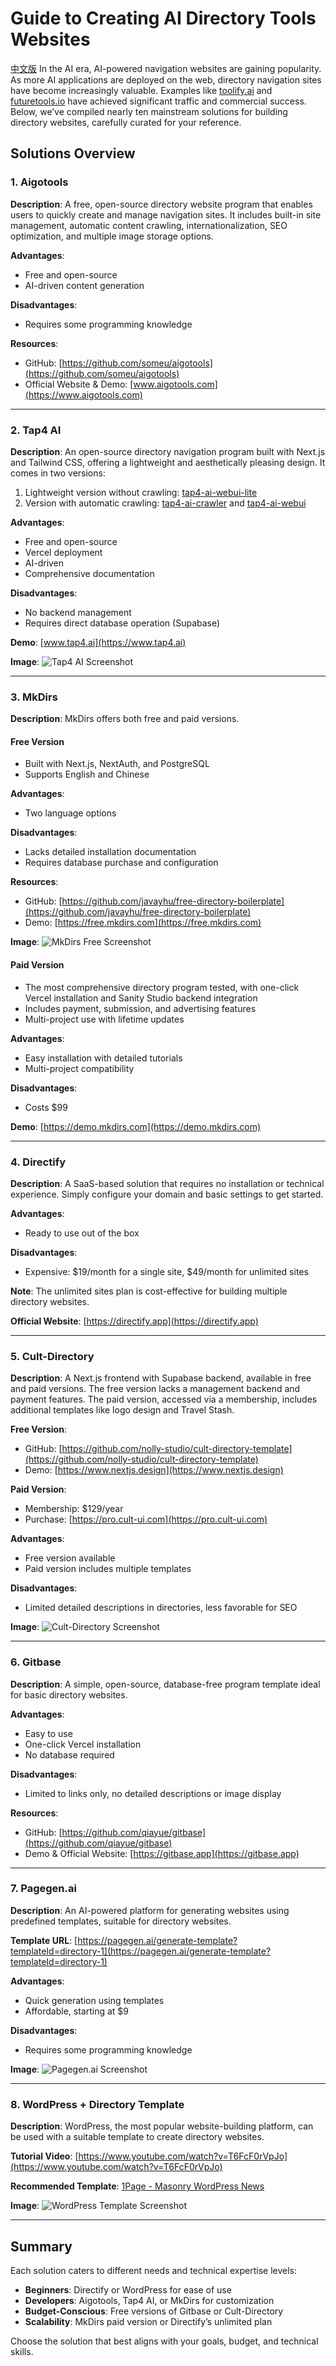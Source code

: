 # Guide to Creating AI Directory Tools Websites
[中文版](./README-zh.md)
In the AI era, AI-powered navigation websites are gaining popularity. As more AI applications are deployed on the web, directory navigation sites have become increasingly valuable. Examples like [toolify.ai](https://toolify.ai) and [futuretools.io](https://futuretools.io) have achieved significant traffic and commercial success. Below, we’ve compiled nearly ten mainstream solutions for building directory websites, carefully curated for your reference.

## Solutions Overview

### 1. Aigotools
**Description**: A free, open-source directory website program that enables users to quickly create and manage navigation sites. It includes built-in site management, automatic content crawling, internationalization, SEO optimization, and multiple image storage options.

**Advantages**:
- Free and open-source
- AI-driven content generation

**Disadvantages**:
- Requires some programming knowledge

**Resources**:
- GitHub: [https://github.com/someu/aigotools](https://github.com/someu/aigotools)
- Official Website & Demo: [www.aigotools.com](https://www.aigotools.com)

---

### 2. Tap4 AI
**Description**: An open-source directory navigation program built with Next.js and Tailwind CSS, offering a lightweight and aesthetically pleasing design. It comes in two versions:
1. Lightweight version without crawling: [tap4-ai-webui-lite](https://github.com/6677-ai/tap4-ai-webui-lite)
2. Version with automatic crawling: [tap4-ai-crawler](https://github.com/6677-ai/tap4-ai-crawler) and [tap4-ai-webui](https://github.com/6677-ai/tap4-ai-webui)

**Advantages**:
- Free and open-source
- Vercel deployment
- AI-driven
- Comprehensive documentation

**Disadvantages**:
- No backend management
- Requires direct database operation (Supabase)

**Demo**: [www.tap4.ai](https://www.tap4.ai)

**Image**:
![Tap4 AI Screenshot](./images/image1.jpg)

---

### 3. MkDirs
**Description**: MkDirs offers both free and paid versions.

#### Free Version
- Built with Next.js, NextAuth, and PostgreSQL
- Supports English and Chinese

**Advantages**:
- Two language options

**Disadvantages**:
- Lacks detailed installation documentation
- Requires database purchase and configuration

**Resources**:
- GitHub: [https://github.com/javayhu/free-directory-boilerplate](https://github.com/javayhu/free-directory-boilerplate)
- Demo: [https://free.mkdirs.com](https://free.mkdirs.com)

**Image**:
![MkDirs Free Screenshot](./images/image2.png)

#### Paid Version
- The most comprehensive directory program tested, with one-click Vercel installation and Sanity Studio backend integration
- Includes payment, submission, and advertising features
- Multi-project use with lifetime updates

**Advantages**:
- Easy installation with detailed tutorials
- Multi-project compatibility

**Disadvantages**:
- Costs $99

**Demo**: [https://demo.mkdirs.com](https://demo.mkdirs.com)

---

### 4. Directify
**Description**: A SaaS-based solution that requires no installation or technical experience. Simply configure your domain and basic settings to get started.

**Advantages**:
- Ready to use out of the box

**Disadvantages**:
- Expensive: $19/month for a single site, $49/month for unlimited sites

**Note**: The unlimited sites plan is cost-effective for building multiple directory websites.

**Official Website**: [https://directify.app](https://directify.app)

---

### 5. Cult-Directory
**Description**: A Next.js frontend with Supabase backend, available in free and paid versions. The free version lacks a management backend and payment features. The paid version, accessed via a membership, includes additional templates like logo design and Travel Stash.

**Free Version**:
- GitHub: [https://github.com/nolly-studio/cult-directory-template](https://github.com/nolly-studio/cult-directory-template)
- Demo: [https://www.nextjs.design](https://www.nextjs.design)

**Paid Version**:
- Membership: $129/year
- Purchase: [https://pro.cult-ui.com](https://pro.cult-ui.com)

**Advantages**:
- Free version available
- Paid version includes multiple templates

**Disadvantages**:
- Limited detailed descriptions in directories, less favorable for SEO

**Image**:
![Cult-Directory Screenshot](./images/image3.png)

---

### 6. Gitbase
**Description**: A simple, open-source, database-free program template ideal for basic directory websites.

**Advantages**:
- Easy to use
- One-click Vercel installation
- No database required

**Disadvantages**:
- Limited to links only, no detailed descriptions or image display

**Resources**:
- GitHub: [https://github.com/qiayue/gitbase](https://github.com/qiayue/gitbase)
- Demo & Official Website: [https://gitbase.app](https://gitbase.app)

---

### 7. Pagegen.ai
**Description**: An AI-powered platform for generating websites using predefined templates, suitable for directory websites.

**Template URL**: [https://pagegen.ai/generate-template?templateId=directory-1](https://pagegen.ai/generate-template?templateId=directory-1)

**Advantages**:
- Quick generation using templates
- Affordable, starting at $9

**Disadvantages**:
- Requires some programming knowledge

**Image**:
![Pagegen.ai Screenshot](./images/image4.png)

---

### 8. WordPress + Directory Template
**Description**: WordPress, the most popular website-building platform, can be used with a suitable template to create directory websites.

**Tutorial Video**: [https://www.youtube.com/watch?v=T6FcF0rVpJo](https://www.youtube.com/watch?v=T6FcF0rVpJo)

**Recommended Template**: [1Page - Masonry WordPress News](https://themeforest.net/item/1page-masonry-wordpress-news-interesting-links/6831624)

**Image**:
![WordPress Template Screenshot](./images/image5.png)

---

## Summary
Each solution caters to different needs and technical expertise levels:
- **Beginners**: Directify or WordPress for ease of use
- **Developers**: Aigotools, Tap4 AI, or MkDirs for customization
- **Budget-Conscious**: Free versions of Gitbase or Cult-Directory
- **Scalability**: MkDirs paid version or Directify’s unlimited plan

Choose the solution that best aligns with your goals, budget, and technical skills.
